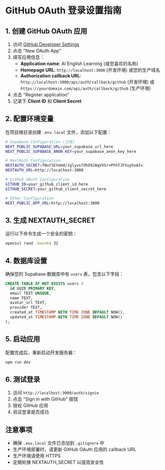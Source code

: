 # GitHub OAuth 登录设置指南

## 1. 创建 GitHub OAuth 应用

1. 访问 [GitHub Developer Settings](https://github.com/settings/developers)
2. 点击 "New OAuth App"
3. 填写应用信息：
   - **Application name**: AI English Learning (或您喜欢的名称)
   - **Homepage URL**: `http://localhost:3000` (开发环境) 或您的生产域名
   - **Authorization callback URL**: `http://localhost:3000/api/auth/callback/github` (开发环境) 或 `https://yourdomain.com/api/auth/callback/github` (生产环境)
4. 点击 "Register application"
5. 记录下 **Client ID** 和 **Client Secret**

## 2. 配置环境变量

在项目根目录创建 `.env.local` 文件，添加以下配置：

```bash
# Supabase Configuration (已有)
NEXT_PUBLIC_SUPABASE_URL=your_supabase_url_here
NEXT_PUBLIC_SUPABASE_ANON_KEY=your_supabase_anon_key_here

# NextAuth Configuration
NEXTAUTH_SECRET=fNut5EYeHd/Jglyvx7OhO9JAqVVSr+PFhTJFVuyhoAI=
NEXTAUTH_URL=http://localhost:3000

# GitHub OAuth Configuration
GITHUB_ID=your_github_client_id_here
GITHUB_SECRET=your_github_client_secret_here

# Other Configuration
NEXT_PUBLIC_APP_URL=http://localhost:3000
```

## 3. 生成 NEXTAUTH_SECRET

运行以下命令生成一个安全的密钥：

```bash
openssl rand -base64 32
```

## 4. 数据库设置

确保您的 Supabase 数据库中有 `users` 表，包含以下字段：

```sql
CREATE TABLE IF NOT EXISTS users (
  id UUID PRIMARY KEY,
  email TEXT UNIQUE,
  name TEXT,
  avatar_url TEXT,
  provider TEXT,
  created_at TIMESTAMP WITH TIME ZONE DEFAULT NOW(),
  updated_at TIMESTAMP WITH TIME ZONE DEFAULT NOW()
);
```

## 5. 启动应用

配置完成后，重新启动开发服务器：

```bash
npm run dev
```

## 6. 测试登录

1. 访问 `http://localhost:3000/auth/signin`
2. 点击 "Sign in with GitHub" 按钮
3. 授权 GitHub 应用
4. 验证登录是否成功

## 注意事项

- 确保 `.env.local` 文件已添加到 `.gitignore` 中
- 生产环境部署时，请更新 GitHub OAuth 应用的 callback URL
- 生产环境请使用 HTTPS
- 定期轮换 NEXTAUTH_SECRET 以提高安全性 